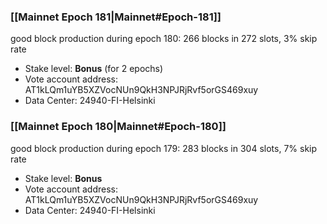 ### [[Mainnet Epoch 181|Mainnet#Epoch-181]]
good block production during epoch 180: 266 blocks in 272 slots, 3% skip rate
* Stake level: **Bonus** (for 2 epochs)
* Vote account address: AT1kLQm1uYB5XZVocNUn9QkH3NPJRjRvf5orGS469xuy
* Data Center: 24940-FI-Helsinki
### [[Mainnet Epoch 180|Mainnet#Epoch-180]]
good block production during epoch 179: 283 blocks in 304 slots, 7% skip rate
* Stake level: **Bonus**
* Vote account address: AT1kLQm1uYB5XZVocNUn9QkH3NPJRjRvf5orGS469xuy
* Data Center: 24940-FI-Helsinki